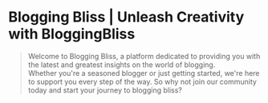 # Blogging Bliss | Unleash Creativity with BloggingBliss

> Welcome to Blogging Bliss, a platform dedicated to providing you with the latest and greatest insights on the world of blogging.<br>
> Whether you're a seasoned blogger or just getting started, we're here to support you every step of the way. So why not join our community today and start your journey to blogging bliss?
